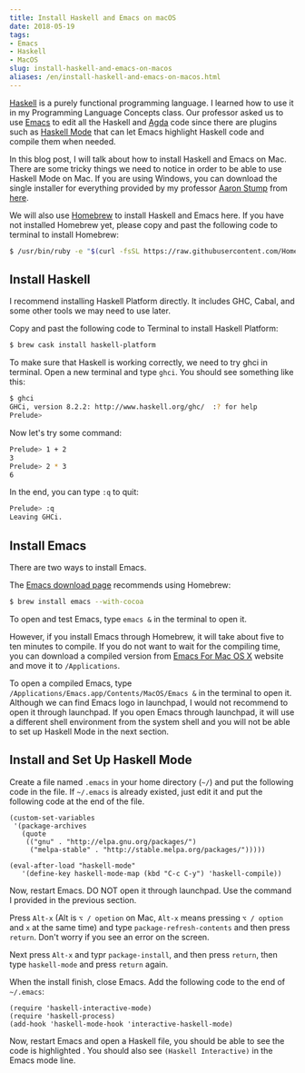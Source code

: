 ```yaml
---
title: Install Haskell and Emacs on macOS
date: 2018-05-19
tags:
- Emacs
- Haskell
- MacOS
slug: install-haskell-and-emacs-on-macos
aliases: /en/install-haskell-and-emacs-on-macos.html
---
```


[Haskell](https://www.haskell.org/) is a purely functional programming language. I learned how to use it in my Programming Language Concepts class. Our professor asked us to use [Emacs](https://www.gnu.org/software/emacs/) to edit all the Haskell and [Agda](https://en.wikipedia.org/wiki/Agda_(programming_language)) code since there are plugins such as [Haskell Mode](https://github.com/haskell/haskell-mode) that can let Emacs highlight Haskell code and compile them when needed.

In this blog post, I will talk about how to install Haskell and Emacs on Mac. There are some tricky things we need to notice in order to be able to use Haskell Mode on Mac. If you are using Windows, you can download the single installer for everything provided by my professor [Aaron Stump](http://homepage.cs.uiowa.edu/~astump/) from [here](http://homepage.cs.uiowa.edu/~astump/agda/Agda2.5.2.msi).

We will also use [Homebrew](https://brew.sh/) to install Haskell and Emacs here. If you have not installed Homebrew yet, please copy and past the following code to terminal to install Homebrew:

```bash
$ /usr/bin/ruby -e "$(curl -fsSL https://raw.githubusercontent.com/Homebrew/install/master/install)"
```

 <!--more-->

## Install Haskell

I recommend installing Haskell Platform directly. It includes GHC, Cabal, and some other tools we may need to use later.

Copy and past the following code to Terminal to install Haskell Platform:

```bash
$ brew cask install haskell-platform
```

To make sure that Haskell is working correctly, we need to try ghci in terminal. Open a new terminal and type `ghci`. You should see something like this:

```bash
$ ghci
GHCi, version 8.2.2: http://www.haskell.org/ghc/  :? for help
Prelude>
```

Now let's try some command:

```bash
Prelude> 1 + 2
3
Prelude> 2 * 3
6
```

In the end, you can type `:q` to quit:

```bash
Prelude> :q
Leaving GHCi.
```

## Install Emacs

There are two ways to install Emacs.

The [Emacs download page](https://www.gnu.org/software/emacs/download.html#macos) recommends using Homebrew:

```bash
$ brew install emacs --with-cocoa
```

To open and test Emacs, type `emacs &` in the terminal to open it.

However, if you install Emacs through Homebrew, it will take about five  to ten minutes to compile. If you do not want to wait for the compiling time, you can download a compiled version from [Emacs For Mac OS X](https://emacsformacosx.com/) website and move it to `/Applications`.

To open a compiled Emacs, type `/Applications/Emacs.app/Contents/MacOS/Emacs &` in the terminal to open it. Although we can find Emacs logo in launchpad, I would not recommend to open it through launchpad. If you open Emacs through launchpad, it will use a different shell environment from the system shell and you will not be able to set up Haskell Mode in the next section.

## Install and Set Up Haskell Mode

Create a file named `.emacs` in your home directory (`~/`) and put the following code in the file. If `~/.emacs` is already existed, just edit it and put the following code at the end of the file.

```
(custom-set-variables
 '(package-archives
   (quote
    (("gnu" . "http://elpa.gnu.org/packages/")
     ("melpa-stable" . "http://stable.melpa.org/packages/")))))

(eval-after-load "haskell-mode"
   '(define-key haskell-mode-map (kbd "C-c C-y") 'haskell-compile))
```

Now, restart Emacs. DO NOT open it through launchpad. Use the command I provided in the previous section.

Press `Alt-x` (Alt is `⌥ / opetion` on Mac, `Alt-x` means pressing `⌥ / option` and `x` at the same time) and type `package-refresh-contents` and then press `return`. Don't worry if you see an error on the screen.

Next press `Alt-x` and typr `package-install`, and then press `return`, then type `haskell-mode` and press `return` again.

When the install finish, close Emacs. Add the following code to the end of `~/.emacs`:

```
(require 'haskell-interactive-mode)
(require 'haskell-process)
(add-hook 'haskell-mode-hook 'interactive-haskell-mode)
```

Now, restart Emacs and open a Haskell file, you should be able to see the code is highlighted . You should also see `(Haskell Interactive)` in the Emacs mode line.

